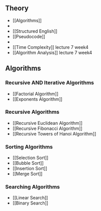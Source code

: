 ## Theory
- [[Algorithms]]
-
- [[Structured English]]
- [[Pseudocode]]
-
- [[Time Complexity]] lecture 7 week4
- [[Algorithm Analysis]] lecture 7 week4

## Algorithms
### Recursive AND Iterative Algorithms
- [[Factorial Algorithm]]
- [[Exponents Algorithm]]

### Recursive Algorithms
- [[Recursive Euclidean Algorithm]]
- [[Recursive Fibonacci Algorithm]]
- [[Recursive Towers of Hanoi Algorithm]]

### Sorting Algorithms
- [[Selection Sort]]
- [[Bubble Sort]]
- [[Insertion Sort]]
- [[Merge Sort]]

### Searching Algorithms
- [[Linear Search]]
- [[Binary Search]]